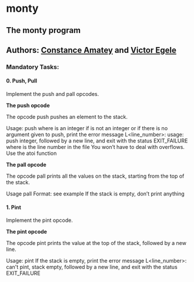 # monty

## The monty program
## Authors: [Constance Amatey](consamate57@gmail.com) and [Victor Egele](vegele93@gmail.com)

### Mandatory  Tasks:

#### 0. Push, Pull
Implement the push and pall opcodes.

**The push opcode**

The opcode push pushes an element to the stack.

Usage: push <int>
where <int> is an integer
if <int> is not an integer or if there is no argument given to push, print the error message L<line_number>: usage: push integer, followed by a new line, and exit with the status EXIT_FAILURE
where is the line number in the file
You won’t have to deal with overflows. Use the atoi function

**The pall opcode**

The opcode pall prints all the values on the stack, starting from the top of the stack.

Usage pall
Format: see example
If the stack is empty, don’t print anything

#### 1. Pint
Implement the pint opcode.

**The pint opcode**

The opcode pint prints the value at the top of the stack, followed by a new line.

Usage: pint
If the stack is empty, print the error message L<line_number>: can't pint, stack empty, followed by a new line, and exit with the status EXIT_FAILURE

